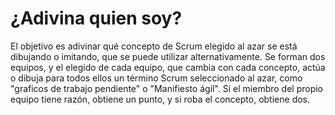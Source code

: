 <link rel="stylesheet" type="text/css" href="https://github.com/imaguila/RepositorioJuegosInSo/blob/master/estilo.css" media="screen" />

# ¿Adivina quien soy?

El objetivo es adivinar qué concepto de Scrum elegido al azar se está dibujando o imitando, que se puede utilizar alternativamente. Se forman dos equipos, y el elegido de cada equipo, que cambia con cada concepto, actúa o dibuja para todos ellos un término Scrum seleccionado al azar, como "graficos de trabajo pendiente" o "Manifiesto ágil". Si el miembro del propio equipo tiene razón, obtiene un punto, y si roba el concepto, obtiene dos.
